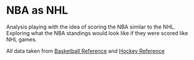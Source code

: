 # NBA as NHL 
Analysis playing with the idea of scoring the NBA similar to the NHL. Exploring what the NBA standings would look like if they were scored like NHL games. 

All data taken from [Basketball Reference](https://www.basketball-reference.com/) and [Hockey Reference](https://www.hockey-reference.com)
